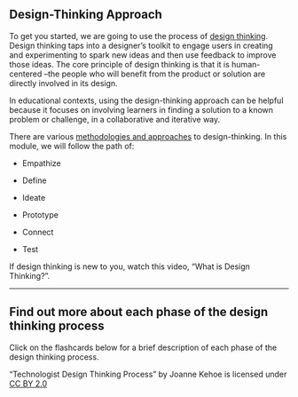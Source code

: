 ## Design-Thinking Approach

To get you started, we are going to use the process of [design thinking](https://en.wikipedia.org/wiki/Design_thinking). Design thinking taps into a designer’s toolkit to engage users in creating and experimenting to spark new ideas and then use feedback to improve those ideas. The core principle of design thinking is that it is human-centered –the people who will benefit from the product or solution are directly involved in its design.

In educational contexts, using the design-thinking approach can be helpful because it focuses on involving learners in finding a solution to a known problem or challenge, in a collaborative and iterative way.

There are various [methodologies and approaches](http://www.uxbeginner.com/ux-beginner-guide-understand-design-thinking-approaches/) to design-thinking. In this module, we will follow the path of:

*   Empathize
*   Define
*   Ideate

*   Prototype
*   Connect
*   Test

If design thinking is new to you, watch this video, “What is Design Thinking?”.

* * *

Find out more about each phase of the design thinking process
-------------------------------------------------------------

Click on the flashcards below for a brief description of each phase of the design thinking process.

“Technologist Design Thinking Process” by Joanne Kehoe is licensed under [CC BY 2.0](https://creativecommons.org/licenses/by/2.0/)
